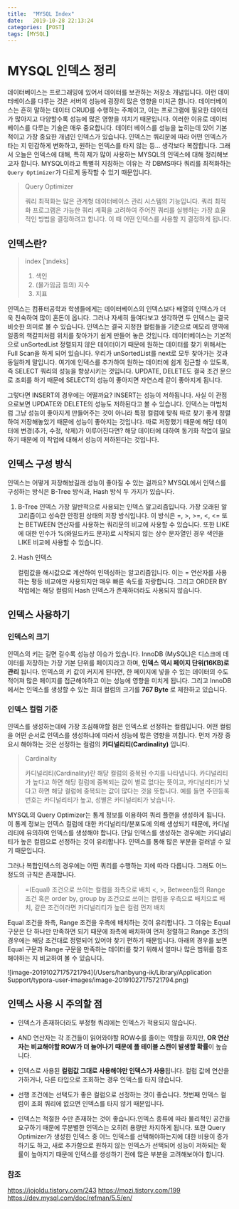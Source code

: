 ```yaml
---
title:  "MYSQL Index"
date:   2019-10-28 22:13:24
categories: [POST]
tags: [MYSQL]
---
```


# MYSQL 인덱스 정리

데이터베이스는 프로그래밍에 있어서 데이터를 보관하는 저장소 개념입니다. 이런 데이터베이스를 다루는 것은 서버의 성능에 굉장히 많은 영향을 미치곤 합니다. 데이터베이스는 흔히 말하는 데이터 CRUD를 수행하는 주체이고, 이는 프로그램에 필요한 데이터가 많아지고 다양할수록 성능에 많은 영향을 끼치기 때문입니다. 이러한 이유로 데이터베이스를 다루는 기술은 매우 중요합니다. 데이터 베이스를 성능을 높히는데 있어 기본적이고 가장 중요한 개념인 인덱스가 있습니다. 인덱스는 쿼리문에 따라 어떤 인덱스가 타는 지 민감하게 변화하고, 원하는 인덱스를 타지 않는 등... 생각보다 복잡합니다. 그래서 오늘은 인덱스에 대해, 특히 제가 많이 사용하는 MYSQL의 인덱스에 대해 정리해보고자 합니다. MYSQL이라고 특별히 지칭하는 이유는 각 DBMS마다 쿼리를 최적화하는 `Query Optimizer`가 다르게 동작할 수 있기 때문입니다.

> Query Optimizer
>
> 쿼리 최적화는 많은 관계형 데이터베이스 관리 시스템의 기능입니다. 쿼리 최적화 프로그램은 가능한 쿼리 계획을 고려하여 주어진 쿼리를 실행하는 가장 효율적인 방법을 결정하려고 합니다. 이 때 어떤 인덱스를 사용할 지 결정하게 됩니다.

## 인덱스란?

> index [ˈɪndeks] 
>
> 1. 색인
> 2. (물가임금 등의) 지수
> 3. 지표

인덱스는 컴퓨터공학과 학생들에게는 데이터베이스의 인덱스보다 배열의 인덱스가 더욱 친숙하여 많이 혼돈이 옵니다. 그러나 자세히 들여다보고 생각하면 두 인덱스는 결국 비슷한 의미로 볼 수 있습니다. 인덱스는 결국 지정한 컬럼들을 기준으로 메모리 영역에 일종의 책갈피처럼 위치를 찾아가기 쉽게 만들어 놓은 것입니다. 데이터베이스는 기본적으로 unSortedList 정렬되지 않은 데이터이기 때문에 원하는 데이터를 찾기 위해서는 Full Scan을 하게 되어 있습니다. 우리가 unSortedList를 next로 모두 찾아가는 것과 동일하게 말입니다. 여기에 인덱스를 추가하여 원하는 데이터에 쉽게 접근할 수 있도록, 즉 SELECT 쿼리의 성능을 향상시키는 것입니다. UPDATE, DELETE도 결국 조건 문으로 조회를 하기 때문에 SELECT의 성능이 좋아지면 자연스레 같이 좋아지게 됩니다. 

그렇다면 INSERT의 경우에는 어떨까요? INSERT는 성능이 저하됩니다. 사실 이 관점으로보면 UPDATE와 DELETE의 성능도 저하된다고 볼 수 있습니다. 인덱스는 마법처럼 그냥 성능이 좋아지게 만들어주는 것이 아니라 특정 컬럼에 맞춰 따로 찾기 좋게 정렬하여 저장해놓았기 때문에 성능이 좋아지는 것입니다. 따로 저장했기 때문에 해당 데이터에 변경(추가, 수정, 삭제)가 이루어진다면? 해당 데이터에 대하여 동기화 작업이 필요하기 때문에 이 작업에 대해서 성능이 저하된다는 것입니다.

## 인덱스 구성 방식

인덱스는 어떻게 저장해놨길래 성능이 좋아질 수 있는 걸까요? MYSQL에서 인덱스를 구성하는 방식은  B-Tree 방식과, Hash 방식 두 가지가 있습니다.

1. B-Tree 인덱스
   가장 일반적으로 사용되는 인덱스 알고리즘입니다. 가장 오래된 알고리즘이고 성숙한 안정된 상태의 저장 방식입니다. 이 방식은 =, >, >=, <, <= 또는 BETWEEN 연산자를 사용하는 쿼리문의 비교에 사용할 수 있습니다. 또한 LIKE에 대한 인수가 %(와일드카드 문자)로 시작되지 않는 상수 문자열인 경우 색인을 LIKE 비교에 사용할 수 있습니다.

2. Hash 인덱스

   컬럼값을 해시값으로 계산하여 인덱싱하는 알고리즘입니다. 이는 = 연산자를 사용하는 평등 비교에만 사용되지만 매우 빠른 속도를 자랑합니다. 그리고 ORDER BY 작업에는 해당 컬럼의 Hash 인덱스가 존재하더라도 사용되지 않습니다. 

## 인덱스 사용하기

### 인덱스의 크기

인덱스의 키는 길면 길수록 성능상 이슈가 있습니다. InnoDB (MySQL)은 디스크에 데이터를 저장하는 가장 기본 단위를 페이지라고 하며, **인덱스 역시 페이지 단위(16KB)로 관리** 됩니다. 인덱스의 키 값이 커지게 된다면, 한 페이지에 넣을 수 있는 데이터의 수도 적어져 많은 페이지를 접근해야하고 이는 성능에 영향을 미치게 됩니다. 그리고 InnoDB에서는 인덱스를 생성할 수 있는 최대 컬럼의 크기를 **767 Byte** 로 제한하고 있습니다.

### 인덱스 컬럼 기준

인덱스를 생성하는데에 가장 조심해야할 점은 인덱스로 선정하는 컬럼입니다. 어떤 컬럼을 어떤 순서로 인덱스를 생성하냐에 따라서 성능에 많은 영향을 끼칩니다. 먼저 가장 중요시 해야하는 것은 선정하는 컬럼의 **카디널리티(Cardinality)** 입니다.

> Cardinality
>
> 카디널리티(Cardinality)란 해당 컬럼의 중복된 수치를 나타냅니다. 카디널리티가 높다고 하면 해당 컬럼에 중복되는 값이 별로 없다는 뜻이고, 카디널리티가 낮다고 하면 해당 컬럼에 중복되는 값이 많다는 것을 뜻합니다. 예를 들면 주민등록번호는 카디널리티가 높고, 성별은 카디널리티가 낮습니다.

MYSQL의 Query Optimizer는 통계 정보를 이용하여 쿼리 플랜을 생성하게 됩니다. 이 통계 정보는 인덱스 컬럼에 대한 카디널리티/분포도에 의해 생성되기 때문에, 카디널리티에 유의하여 인덱스를 생성해야 합니다. 단일 인덱스를 생성하는 경우에는 카디널리티가 높은 컬럼으로 선정하는 것이 유리합니다. 인덱스를 통해 많은 부분을 걸러낼 수 있기 때문입니다. 

그러나 복합인덱스의 경우에는 어떤 쿼리를 수행하는 지에 따라 다릅니다. 그래도 어느 정도의 규칙은 존재합니다.

>  =(Equal) 조건으로 쓰이는 컬럼을 좌측으로 배치 <, >, Between등의 Range 조건 혹은 order by, group by 조건으로 쓰이는 컬럼을 우측으로 배치으로 배치, 같은 조건이라면 카디널리티가 높은 컬럼 먼저 배치

Equal 조건을 좌측, Range 조건을 우측에 배치하는 것이 유리합니다. 그 이유는  Equal 구문은 단 하나만 만족하면 되기 때문에 좌측에 배치하여 먼저 정렬하고 Range 조건의 경우에는 해당 조건대로 정렬되어 있어야 찾기 편하기 때문입니다. 아래의 경우를 보면 Equal 구문과 Range 구문을 만족하는 데이터를 찾기 위해서 얼마나 많은 범위를 참조해야하는 지 비교하여 볼 수 있습니다.

![image-20191027175721794](/Users/hanbyung-ik/Library/Application Support/typora-user-images/image-20191027175721794.png)

## 인덱스 사용 시 주의할 점

* 인덱스가 존재하더라도 부정형 쿼리에는 인덱스가 적용되지 않습니다.

* AND 연산자는 각 조건들이 읽어와야할 ROW수를 줄이는 역할을 하지만, **OR 연산자는 비교해야할 ROW가 더 늘어나기 때문에 풀 테이블 스캔이 발생할 확률**이 높습니다.

* 인덱스로 사용된 **컬럼값 그대로 사용해야만 인덱스가 사용**됩니다. 컬럼 값에 연산을 가하거나, 다른 타입으로 조회하는 경우 인덱스를 타지 않습니다.
* 선행 조건에는 선택도가 좋은 컬럼으로 선정하는 것이 좋습니다. 첫번째 인덱스 컬럼이 조회 쿼리에 없으면 인덱스를 타지 않기 때문입니다.
* 인덱스는 적절한 수만 존재하는 것이 좋습니다.인덱스 종류에 따라 물리적인 공간을 요구하기 때문에 무분별한 인덱스는 오히려 용량만 차지하게 됩니다. 또한 Query Optimizer가 생성한 인덱스 중 어느 인덱스를 선택해야하는지에 대한 비용이 증가하기도 하고, 새로 추가함으로 원하지 않는 인덱스가 선택되어 성능이 저하되는 확률이 높아지기 때문에 인덱스를 생성하기 전에 많은 부분을 고려해보아야 합니다.

### 참조

https://jojoldu.tistory.com/243
https://mozi.tistory.com/199
https://dev.mysql.com/doc/refman/5.5/en/

